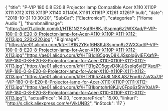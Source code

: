 {
	"title": "P-VIP 180 0.8 E20.8 Projector lamp Compatible Acer X110 X110P X111 X112 X113 X113P X1140 X1140A X1161 X1161P X1261 X1261P bulb",
	"date": "2018-10-31 10:30:20",
	"SubCat": ["Electronics"],
	"categories": ["Home Audio "],
	"thumbnailImage": "https://ae01.alicdn.com/kf/HTB1N2YKgf6H8KJjSspmq6z2WXXad/P-VIP-180-0-8-E20-8-Projector-lamp-for-Acer-X110-X110P-X111-X112-X113.jpg_220x220.jpg",
	"BigImage": ["https://ae01.alicdn.com/kf/HTB1N2YKgf6H8KJjSspmq6z2WXXad/P-VIP-180-0-8-E20-8-Projector-lamp-for-Acer-X110-X110P-X111-X112-X113.jpg","https://ae01.alicdn.com/kf/HTB1dIG5ggvD8KJjSsplq6yIEFXaf/P-VIP-180-0-8-E20-8-Projector-lamp-for-Acer-X110-X110P-X111-X112-X113.jpg","https://ae01.alicdn.com/kf/HTB1gZO5ggvD8KJjSsplq6yIEFXaq/P-VIP-180-0-8-E20-8-Projector-lamp-for-Acer-X110-X110P-X111-X112-X113.jpg","https://ae01.alicdn.com/kf/HTB1h5Z4b8LN8KJjSZFpq6zZaVXa7/P-VIP-180-0-8-E20-8-Projector-lamp-for-Acer-X110-X110P-X111-X112-X113.jpg","https://ae01.alicdn.com/kf/HTB1kpntghrI8KJjy0Fpq6z5hVXaU/P-VIP-180-0-8-E20-8-Projector-lamp-for-Acer-X110-X110P-X111-X112-X113.jpg"],
	"actualPrice": 14.00,
	"comparePrice": 15.00,
	"linkurl": "http://s.click.aliexpress.com/e/VikUNB2",
	"inStock": 117
}

